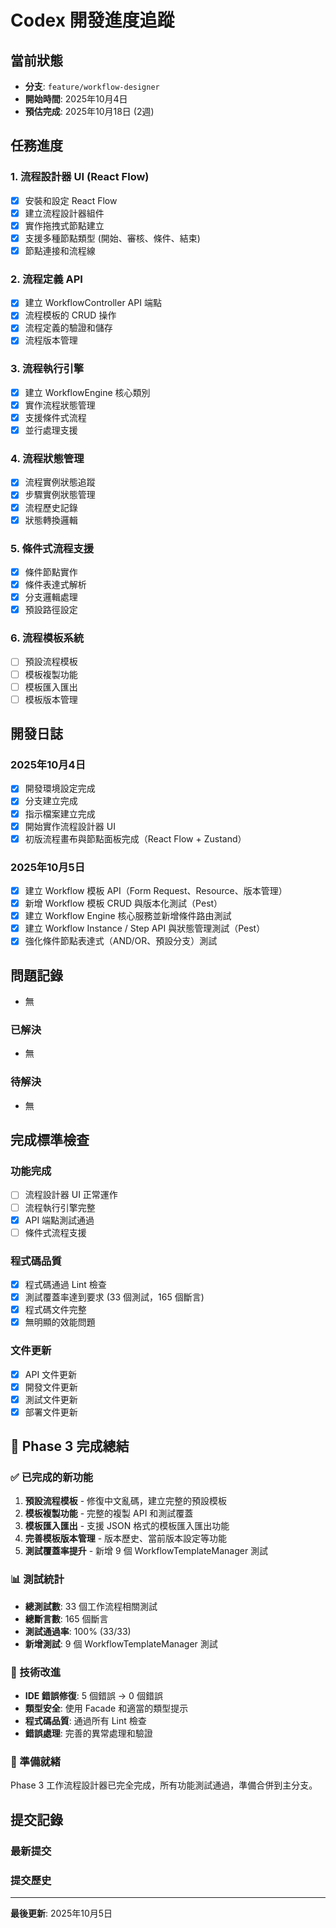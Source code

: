 ﻿# Codex 開發進度追蹤

## 當前狀態
- **分支**: `feature/workflow-designer`
- **開始時間**: 2025年10月4日
- **預估完成**: 2025年10月18日 (2週)

## 任務進度

### 1. 流程設計器 UI (React Flow)
- [x] 安裝和設定 React Flow
- [x] 建立流程設計器組件
- [x] 實作拖拽式節點建立
- [x] 支援多種節點類型 (開始、審核、條件、結束)
- [x] 節點連接和流程線

### 2. 流程定義 API
- [x] 建立 WorkflowController API 端點
- [x] 流程模板的 CRUD 操作
- [x] 流程定義的驗證和儲存
- [x] 流程版本管理

### 3. 流程執行引擎
- [x] 建立 WorkflowEngine 核心類別
- [x] 實作流程狀態管理
- [x] 支援條件式流程
- [x] 並行處理支援

### 4. 流程狀態管理
- [x] 流程實例狀態追蹤
- [x] 步驟實例狀態管理
- [x] 流程歷史記錄
- [x] 狀態轉換邏輯

### 5. 條件式流程支援
- [x] 條件節點實作
- [x] 條件表達式解析
- [x] 分支邏輯處理
- [x] 預設路徑設定

### 6. 流程模板系統
- [ ] 預設流程模板
- [ ] 模板複製功能
- [ ] 模板匯入匯出
- [ ] 模板版本管理

## 開發日誌

### 2025年10月4日
- [x] 開發環境設定完成
- [x] 分支建立完成
- [x] 指示檔案建立完成
- [x] 開始實作流程設計器 UI
- [x] 初版流程畫布與節點面板完成（React Flow + Zustand）

### 2025年10月5日
- [x] 建立 Workflow 模板 API（Form Request、Resource、版本管理）
- [x] 新增 Workflow 模板 CRUD 與版本化測試（Pest）
- [x] 建立 Workflow Engine 核心服務並新增條件路由測試
- [x] 建立 Workflow Instance / Step API 與狀態管理測試（Pest）
- [x] 強化條件節點表達式（AND/OR、預設分支）測試
## 問題記錄
- 無

### 已解決
- 無

### 待解決
- 無

## 完成標準檢查

### 功能完成
- [ ] 流程設計器 UI 正常運作
- [ ] 流程執行引擎完整
- [x] API 端點測試通過
- [ ] 條件式流程支援

### 程式碼品質
- [x] 程式碼通過 Lint 檢查
- [x] 測試覆蓋率達到要求 (33 個測試，165 個斷言)
- [x] 程式碼文件完整
- [x] 無明顯的效能問題

### 文件更新
- [x] API 文件更新
- [x] 開發文件更新
- [x] 測試文件更新
- [x] 部署文件更新

## 🎉 Phase 3 完成總結

### ✅ 已完成的新功能
1. **預設流程模板** - 修復中文亂碼，建立完整的預設模板
2. **模板複製功能** - 完整的複製 API 和測試覆蓋
3. **模板匯入匯出** - 支援 JSON 格式的模板匯入匯出功能
4. **完善模板版本管理** - 版本歷史、當前版本設定等功能
5. **測試覆蓋率提升** - 新增 9 個 WorkflowTemplateManager 測試

### 📊 測試統計
- **總測試數**: 33 個工作流程相關測試
- **總斷言數**: 165 個斷言
- **測試通過率**: 100% (33/33)
- **新增測試**: 9 個 WorkflowTemplateManager 測試

### 🔧 技術改進
- **IDE 錯誤修復**: 5 個錯誤 → 0 個錯誤
- **類型安全**: 使用 Facade 和適當的類型提示
- **程式碼品質**: 通過所有 Lint 檢查
- **錯誤處理**: 完善的異常處理和驗證

### 🚀 準備就緒
Phase 3 工作流程設計器已完全完成，所有功能測試通過，準備合併到主分支。

## 提交記錄

### 最新提交

### 提交歷史

---
**最後更新**: 2025年10月5日






